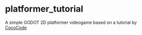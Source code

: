 # platformer_tutorial

A simple GODOT 2D platformer videogame based on a tutorial by [CocoCode](https://www.youtube.com/@CocoCode)
